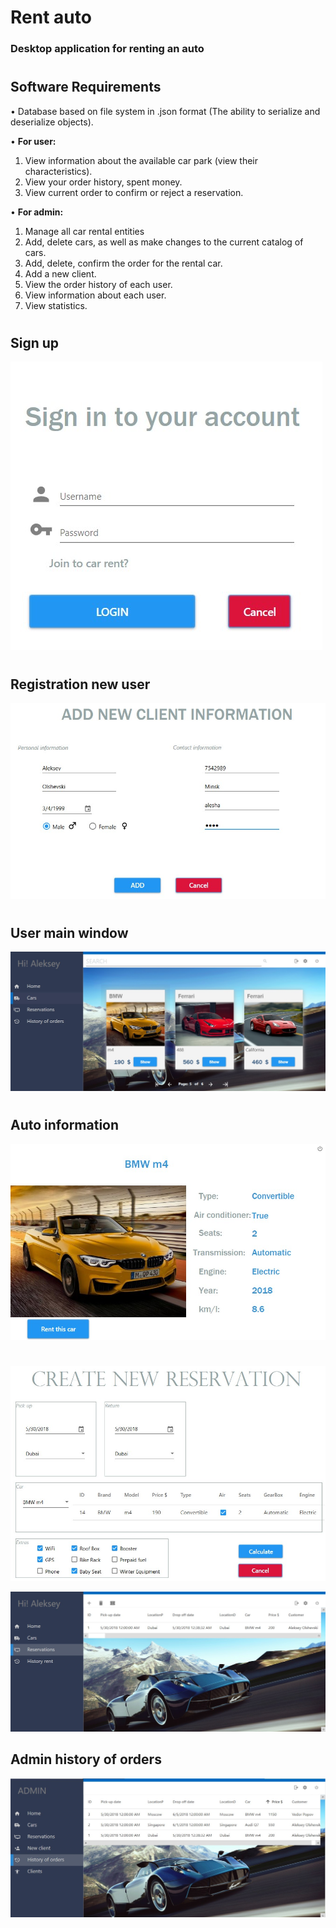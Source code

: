 # Rent auto
### Desktop application for renting an auto

#

##  Software Requirements
•	  Database based on file system in .json format (The ability to serialize and deserialize objects).

•	**For user:**
  1.	View information about the available car park (view their characteristics).
  2.  View your order history, spent money.
  3.  View current order to confirm or reject a reservation.
  
•	**For admin:**
  1.	Manage all car rental entities
  2.	Add, delete cars, as well as make changes to the current catalog of cars.
  3.	Add, delete, confirm the order for the rental car. 
  4.	Add a new client. 
  5.	View the order history of each user.
  6.   View information about each user.
  7.   View statistics.
  
  #
  
  ## Sign up
  ![](images/sign.jpg)
  
  #
  
  ## Registration new user
  ![](images/registration.jpg)
  
  #
  
  ## User main window
  ![](images/user_sign.jpg)
  
  #
  
  ## Auto information
  ![](images/auto_information.jpg)
  
  #
  
  ![](images/new_reservation.jpg)
  
  ![](images/no_paid_orders.jpg)
  
  ## Admin history of orders
  ![](images/admin_history_of_orders.jpg)
  
  
  
